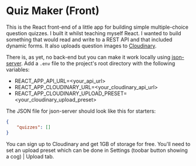 # Quiz Maker (Front)

This is the React front-end of a little app for building simple multiple-choice question quizzes. I built it whilst teaching myself React. I wanted to build something that would read and write to a REST API and that included dynamic forms. It also uploads question images to [Cloudinary](https://cloudinary.com/). 

There is, as yet, no back-end but you can make it work locally using [json-server](https://github.com/typicode/json-server). Add a `.env` file to the project's root directory with the following variables:

- REACT_APP_API_URL=<your_api_url>
- REACT_APP_CLOUDINARY_URL=<your_cloudinary_api_url>
- REACT_APP_CLOUDINARY_UPLOAD_PRESET=<your_cloudinary_upload_preset>

The JSON file for json-server should look like this for starters:

```json
{
    "quizzes": []
}
```

You can sign up to Cloudinary and get 1GB of storage for free. You'll need to set an upload preset which can be done in Settings (toobar button showing a cog) | Upload tab.